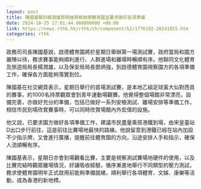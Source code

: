 ```yaml
---
layout: post
title: 陳國基聯同楊潤雄鄧炳強視察啟德體育園並要求做好各項準備
date: 2024-10-25 17:01:44.000000000 +08:00
link: https://news.rthk.hk/rthk/ch/component/k2/1776192-20241025.htm
categories: rthk
---
```


政務司司長陳國基說，啟德體育園將於星期日舉辦第一場測試賽，政府當局和園方嚴陣以待，務求賽事能夠順利進行、人群進場和離場時暢順有序。他聯同文化體育及旅遊局局長楊潤雄，以及保安局局長鄧炳強，到啟德體育園視察園方的各項準備工作，確保各方面能夠落實到位。

陳國基在社交網頁表示，星期日舉行的首場測試賽，是本地乙組足球黃大仙對西貢的賽事，約1000名持票觀眾會到青年運動場觀賽。他覺得整個場館非常漂亮，設備完善，亦做好充分的準備，包括已做好一系列安檢測試、離場安排等準備工作，相信市民到場欣賞賽事時，可以同時欣賞場館內外宏偉的設施。

他又說，已要求園方做好各項準備工作，建議市民盡量乘搭港鐵到場，由宋皇臺站D出口步行前往，這是前往比賽場地最快的路線。他說留意到港鐵已經在站內加設不少指示牌，又會進行廣播，提醒前往體育園的方向，沿途安排人手和指示，確保人流順暢有序。

陳國基表示，星期日亦會到場觀看比賽，主要是視察測試賽場地硬件的使用，以及比賽完結時觀眾離場情況，好讓吸收經驗，循序漸進地舉行不同類型的壓力測試，務求使體育園明年正式啟用前能夠準備就緒，順利舉行各項體育、文娛、康樂等活動，成為香港的新地標。
